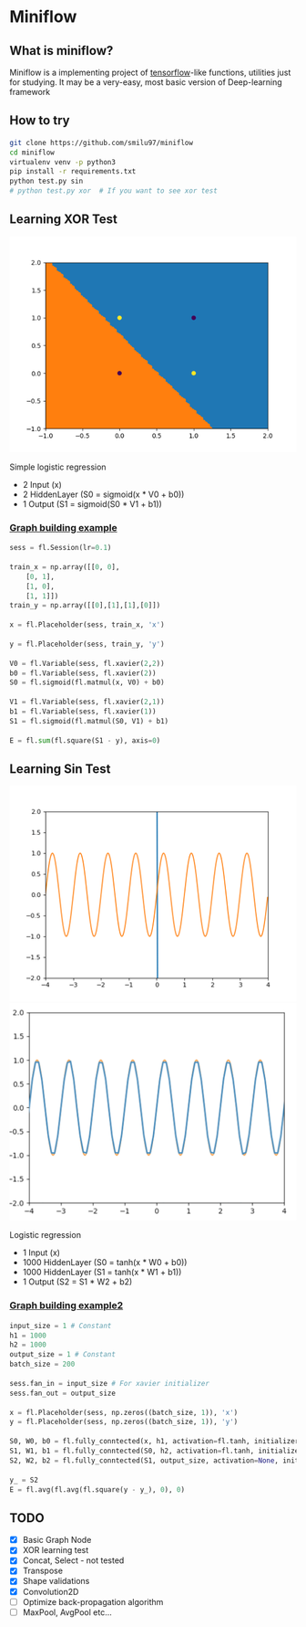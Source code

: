 
# Miniflow

## What is miniflow?

Miniflow is a implementing project of [tensorflow](https://github.com/tensorflow/tensorflow)-like functions, utilities just for studying.
It may be a very-easy, most basic version of Deep-learning framework

## How to try

```sh
git clone https://github.com/smilu97/miniflow
cd miniflow
virtualenv venv -p python3
pip install -r requirements.txt
python test.py sin
# python test.py xor  # If you want to see xor test
```

## Learning XOR Test

![xor_test](static/xor.gif)

Simple logistic regression

- 2 Input (x)
- 2 HiddenLayer (S0 = sigmoid(x * V0 + b0))
- 1 Output (S1 = sigmoid(S0 * V1 + b1))
  
### [Graph building example](test/xor.py)

```python
sess = fl.Session(lr=0.1)

train_x = np.array([[0, 0],
    [0, 1],
    [1, 0],
    [1, 1]])
train_y = np.array([[0],[1],[1],[0]])

x = fl.Placeholder(sess, train_x, 'x')

y = fl.Placeholder(sess, train_y, 'y')

V0 = fl.Variable(sess, fl.xavier(2,2))
b0 = fl.Variable(sess, fl.xavier(2))
S0 = fl.sigmoid(fl.matmul(x, V0) + b0)

V1 = fl.Variable(sess, fl.xavier(2,1))
b1 = fl.Variable(sess, fl.xavier(1))
S1 = fl.sigmoid(fl.matmul(S0, V1) + b1)

E = fl.sum(fl.square(S1 - y), axis=0)
```

## Learning Sin Test

![sin_test](static/sin.gif)
![sin_complete](static/sin_complete.png)

Logistic regression

- 1 Input (x)
- 1000 HiddenLayer (S0 = tanh(x * W0 + b0))
- 1000 HiddenLayer (S1 = tanh(x * W1 + b1))
- 1 Output (S2 = S1 * W2 + b2)

### [Graph building example2](test/sin.py)

```python
input_size = 1 # Constant
h1 = 1000
h2 = 1000
output_size = 1 # Constant
batch_size = 200

sess.fan_in = input_size # For xavier initializer
sess.fan_out = output_size

x = fl.Placeholder(sess, np.zeros((batch_size, 1)), 'x')
y = fl.Placeholder(sess, np.zeros((batch_size, 1)), 'y')

S0, W0, b0 = fl.fully_conntected(x, h1, activation=fl.tanh, initializer=fl.xavier_initializer())
S1, W1, b1 = fl.fully_conntected(S0, h2, activation=fl.tanh, initializer=fl.xavier_initializer())
S2, W2, b2 = fl.fully_conntected(S1, output_size, activation=None, initializer=fl.xavier_initializer())

y_ = S2
E = fl.avg(fl.avg(fl.square(y - y_), 0), 0)
```

## TODO

- [x] Basic Graph Node
- [x] XOR learning test
- [x] Concat, Select - not tested
- [x] Transpose
- [x] Shape validations
- [x] Convolution2D
- [ ] Optimize back-propagation algorithm
- [ ] MaxPool, AvgPool etc...
